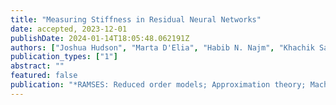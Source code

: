 ```yaml
---
title: "Measuring Stiffness in Residual Neural Networks"
date: accepted, 2023-12-01
publishDate: 2024-01-14T18:05:48.062191Z
authors: ["Joshua Hudson", "Marta D'Elia", "Habib N. Najm", "Khachik Sargsyan"]
publication_types: ["1"]
abstract: ""
featured: false
publication: "*RAMSES: Reduced order models; Approximation theory; Machine learning; Surrogates, Emulators and Simulators*"
---
```


